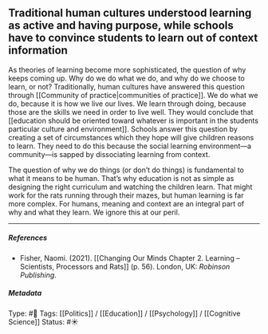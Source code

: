## Traditional human cultures understood learning as active and having purpose, while schools have to convince students to learn out of context information # 

As theories of learning become more sophisticated, the question of why keeps coming up. Why do we do what we do, and why do we choose to learn, or not? Traditionally, human cultures have answered this question through [[Community of practice|communities of practice]]. We do what we do, because it is how we live our lives. We learn through doing, because those are the skills we need in order to live well. They would conclude that [[education should be oriented toward whatever is important in the students particular culture and environment]]. Schools answer this question by creating a set of circumstances which they hope will give children reasons to learn. They need to do this because the social learning environment—a community—is sapped by dissociating learning from context. 

The question of why we do things (or don’t do things) is fundamental to what it means to be human. That’s why education is not as simple as designing the right curriculum and watching the children learn. That might work for the rats running through their mazes, but human learning is far more complex. For humans, meaning and context are an integral part of why and what they learn. We ignore this at our peril.

___

##### References

- Fisher, Naomi. (2021). [[Changing Our Minds Chapter 2. Learning – Scientists, Processors and Rats]] (p. 56). London, UK: _Robinson Publishing_.

##### Metadata

Type: #🔴 
Tags: [[Politics]] / [[Education]] / [[Psychology]] / [[Cognitive Science]]
Status: #☀️ 
